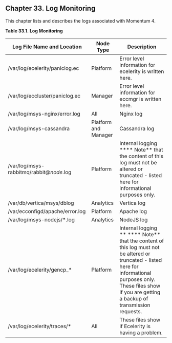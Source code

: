 ## Chapter 33. Log Monitoring

This chapter lists and describes the logs associated with Momentum 4.

<a name="idp3457024"></a>

**Table 33.1. Log Monitoring**

| Log File Name and Location | Node Type | Description |
| --- | --- | --- |
| /var/log/ecelerity/paniclog.ec | Platform | Error level information for ecelerity is written here. |
| /var/log/eccluster/paniclog.ec | Manager | Error level information for eccmgr is written here. |
| /var/log/msys-nginx/error.log | All | Nginx log |
| /var/log/msys-cassandra | Platform and Manager | Cassandra log |
| /var/log/msys-rabbitmq/rabbit@*node*.log | Platform | Internal logging **** Note**      that the content of this log must not be altered or truncated - listed here for informational purposes only. |
| /var/db/vertica/msys/dblog | Analytics | Vertica log |
| /var/ecconfigd/apache/error.log | Platform | Apache log |
| /var/log/msys-nodejs/*.log | Analytics | NodeJS log |
| /var/log/ecelerity/gencp_* | Platform | Internal logging ** **** Note**      that the content of this log must not be altered or truncated - listed here for informational purposes only. These files show if you are getting a backup of transmission requests. |
| /var/log/ecelerity/traces/* | All | These files show if Ecelerity is having a problem. |
